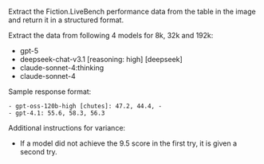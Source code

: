 Extract the Fiction.LiveBench performance data from the table in the image and return it in a structured format.

Extract the data from following 4 models for 8k, 32k and 192k:
- gpt-5
- deepseek-chat-v3.1 [reasoning: high] [deepseek]
- claude-sonnet-4:thinking
- claude-sonnet-4

Sample response format:

```
- gpt-oss-120b-high [chutes]: 47.2, 44.4, -
- gpt-4.1: 55.6, 58.3, 56.3
```

Additional instructions for variance:
- If a model did not achieve the 9.5 score in the first try, it is given a second try.
